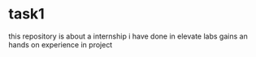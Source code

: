# task1
this repository is about a internship i have done in elevate labs gains an hands on experience in project
